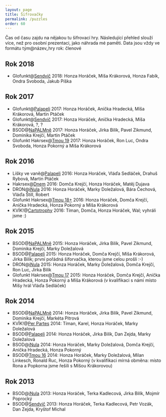 ```yaml
---
layout: page
title: Šifrovačky
permalink: /puzzles
order: 60
---
```


Čas od času zajdu na nějakou tu šifrovací hry. Následující přehled
slouží více, než pro osobní prezentaci, jako náhrada mé paměti. Data
jsou vždy ve formátu tým@název\_hry rok: členové

## Rok 2018

-   Glofunkt@[Sendvič](http://www.hrasendvic.cz/2018/) 2018: Honza
    Horáček, Míša Krákorová, Honza Fabík, Ondra Svoboda, Jakub Píška

## Rok 2017

-   Glofunkt@[Palapeli](http://palapeli.cz/) 2017: Honza Horáček,
    Anička Hradecká, Míša Krákorová, Martin Ptáček
-   Glofunkt@[Sendvič](http://www.hrasendvic.cz/2017/) 2017: Honza
    Horáček, Anička Hradecká, Míša Krákorová, ?, ?
-   BSOD@[NaPALMně](http://www.napalmne.cz/2017/napalmne.htm) 2017:
    Honza Horáček, Jirka Bilík, Pavel Zikmund, Dominika Krejčí, Martin
    Ptáček
-   Glofunkt Hakrsex@[Tmou 19](http://www.tmou.cz/2017/index) 2017:
    Honza Horáček, Ron Luc, Ondra Svoboda, Honza Pokorný a Míša Krákorová

## Rok 2016

-   Lišky ve vaně@[Palapeli](http://palapeli.cz/) 2016: Honza Horáček,
    Vláďa Sedláček, Drahuš Rybová, Martin Ptáček
-   Hakrsex@[Dnem](http://www.chameleonbrno.org/dnem/) 2016: Domča
    Krejčí, Honza Horáček, Matěj Dujava
-   DRON@[iNula](http://inula.sifrovacky.cz/?rocnik=10) 2016: Honza
    Horáček, Marky Doležalová, Bára Čechová, Vláďa Štill, Robert
-   Glofunkt Hakrsex@[Tmou 18+](http://www.tmou.cz/2016/index) 2016:
    Honza Horáček, Domča Krejčí, Anička Hradecká, Honza Pokorný a Míša
    Krákorová
-   KVÍK!@[Cartotrophy](http://www.cartotrophy.org/) 2016: Tíman,
    Domča, Honza Horáček, Wal; vyhráli jsme :)

## Rok 2015

-   BSOD@[NaPALMně](http://www.napalmne.cz/2015/napalmne.htm) 2015:
    Honza Horáček, Jirka Bilík, Pavel Zikmund, Dominika Krejčí, Marky
    Doležalová
-   BSOD@[Palapeli](http://palapeli.cz/) 2015: Honza Horáček, Domča
    Krejčí, Míša Krákorová, Jirka Bilík; první pořádná šiforvačka,
    kterou jsme celou prošli :-)
-   DRON@[iNula](http://inula.sifrovacky.cz/?rocnik=9) 2015: Honza
    Horáček, Marky Doležalová, Domča Krejčí, Ron Luc, Jirka Bilík
-   Glofunkt Hakrsex@[Tmou 17](http://www.tmou.cz/2015/index) 2015:
    Honza Horáček, Domča Krejčí, Anička Hradecká, Honza Pokorný a Míša
    Krákorová (v kvalifikaci s námi místo Míšy hrál Vláďa Sedláček)

## Rok 2014

-   BSOD@[NaPALMně](http://www.napalmne.cz/2014/napalmne.htm) 2014:
    Honza Horáček, Jirka Bilík, Pavel Zikmund, Dominika Krejčí, Markéta
    Pitrová
-   KVǏK!@[Per Partes](http://per-partes.sifrovacky.cz/2014/) 2014:
    Tíman, Karel, Honza Horáček, Marky Doležalová
-   BSOD@[Palapeli](http://palapeli.cz/) 2014: Honza Horáček, Jirka
    Bilík, Dan Zejda, Marky Doležalová
-   BSOD@[iNula](http://inula.sifrovacky.cz/?rocnik=8) 2014: Honza
    Horáček, Marky Doležalová, Domča Krejčí, Anička Hradecká, Honza
    Pokorný
-   BSOD@[Tmou 16](http://www.tmou.cz/2014/index) 2014: Honza Horáček,
    Marky Doležalová, Milan Linkesch, Ronald Ruc, Honza Pokorný (v
    kvalifikaci mírná obměna: místo Rona a Popkorna jsme řešili s
    Míšou Krákorovou)

## Rok 2013

-   BSOD@[iNula](http://inula.sifrovacky.cz/) 2013: Honza Horáček,
    Terka Kadlecová, Jirka Bilík, Mojmír Poprocký
-   BSOD@[Sendvič](http://inula.sifrovacky.cz/) 2013: Honza Horáček,
    Terka Kadlecová, Petr Vozák, Dan Zejda, Kryštof Michal
